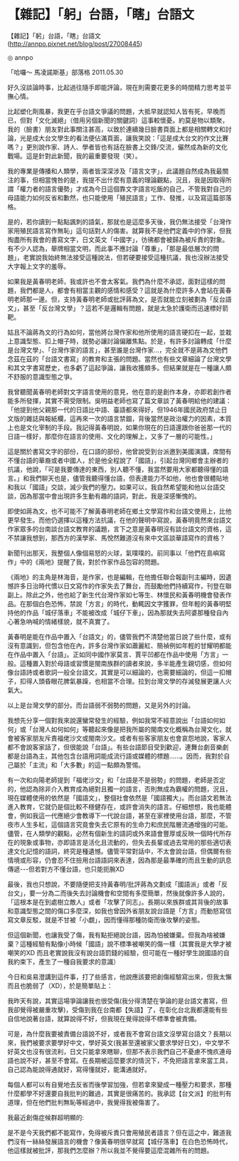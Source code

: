# 【雜記】「躬」台語，「瞎」台語文


【雜記】「躬」台語，「瞎」台語文(http://annpo.pixnet.net/blog/post/27008445)

◎ annpo

「哈囉～ 馬凌諾斯基」部落格 2011.05.30

好久沒談論時事，比起過往隨手即能評論，現在則需要花更多的時間精力思考並平撫心情。

比起塑化劑風暴，我更在乎台語文爭議的問題，大抵早就認知人皆有死，早晚而已，但對「文化滅絕」（借用另個新聞的關鍵詞）這事較懷憂。約莫是物以類聚，我的（臉書）朋友對此事關注甚高，以致於連續幾日臉書頁面上都是相關轉文和討論，光是成大台文學生的看法便佔滿頁面，讓我笑說：「這是成大台文的作文比賽嗎？」更別說作家、詩人、學者皆也有話在臉書上交鋒/交流，儼然成為新的文化戰場。這是針對此新聞，我的最重要發現（笑）。

我的專業是傳播和人類學，兩者皆深深涉及「語言文字」，此議題自然成為我最關注的事，但相當愧咎的是，我提不出什麼有意義的理論觀點，況且，我是因取得所謂「權力者的語言優勢」才成為今日這個靠文字語言吃飯的自己，不管我對自己的母語能力如何反省和歉然，也只能使用「殖民語言」工作、發推，以及寫這篇部落格。

是的，若你讀到一點點諷刺的語氣，那就也是這麼多天後，我仍無法接受「台灣作家用殖民語言寫作無恥」這句話對人的傷害。就算我不是他們定義中的作家，但我掏盡所有我會的書寫文字，日文英文「中國字」，彷彿都會被歸為被斥責的對象。有不少人認為，舉牌相當文明，而此事不應討論「尊重」，「那是最低層次的問題」，老實說我始終無法接受這種說法，但若硬要接受這種抗議，我也沒辦法接受大字報上文字的羞辱。

如果我是黃春明老師，我或許也不會太客氣。我們為什麼不承認，面對這樣的問題，我們都是人，都會有相當主觀的感情和感受？這就是為什麼許多人會站在黃春明老師那一邊。但，支持黃春明老師或批評蔣為文，是否就能立刻被劃為「反台語文」，甚至「反台灣文學」？這若不是邏輯有問題，就是太急於護衛而迅速標好箭靶。

姑且不論蔣為文的行為如何，當他將台灣作家和他所使用的語言硬扣在一起，並栽上意識型態、扣上帽子時，就勢必讓討論偏離焦點。於是，有許多討論轉成「什麼是台灣文學」、「台灣作家的語言」，甚至誰是台灣作家...，完全就不是蔣為文他們念茲在茲的「台語文書寫」的教育和主張的問題。當然也有些文章細論了台灣文學和其文字書寫歷史，也多虧了這起爭論，讓我收獲頗多。但結果就是在一種讓人頗不舒服的意識型態之爭。

我曾聽聞黃春明老師對文字語言使用的意見，他在意的是創作本身，亦即若創作者能多所發揮，其實不需受限制。吳明益老師也寫了篇文章談了黃春明給他的建議：「他提到他父親那一代的日語比中語、臺語都來得好，但1946年國民政府禁止日文版的雜誌與報紙欄，這再來一次的語言禁錮，背後當然是政治權力的因素，本質上也是文化宰制的手段。我記得黃春明說，如果你現在的日語還跟你爸爸那一代的日語一樣好，那麼你在語言的使用、文化的理解上，又多了一層的可能性。」

這是關於書寫文字的部份，在口語的部份，他曾說受到台派邀到美國演講，席間有不懂台語的華裔或者中國人，於是他全程說了「國語」，引起台灣同鄉會主辦者的抗議，他說，「可是我要傳達的東西，別人聽不懂，我當然要用大家都聽得懂的語言。」和我們聊天也是，儘管我聽得懂台語，但表達能力不如他，他也會很體貼地和我以「國語」交談，減少我們的壓力。如果可以，我自然希望能和他以台語交談，因為那當中會出現許多生動有趣的語詞，對此，我是深感慚愧的。

即使如蔣為文，也不可能不了解黃春明老師在鄉土文學寫作和台語文使用上，比他更早發生。而他仍選擇以這種方法抗議，在他的聲明中寫說，黃春明竟然來台語文作家眾多的台南談台語文教育的議題，言下之意是黃春明沒有談台語文的資格，這不禁讓我想到，那西方的漢學家、馬悅然難道沒有來中文區談華語寫作的資格？

新聞刊出那天，我整個人像個易怒的火球，氣噗噗的。前同事以「他們在島嶼寫作」中的《兩地》提醒了我，對於作家作品包容的問題。

《兩地》的主角是林海音，是作家，也是編輯，在他擔任聯合報副刊主編時，因遺憾許多日治時代慣以日文寫作的作家失去了舞台，而鼓勵他們持續寫作，刊登在聯副上。除此之外，他也給了新生代台灣作家如七等生、林懷民和黃春明機會發表作品。在那個白色恐怖，禁說「方言」的時代，動輒因文字獲罪，但年輕的黃春明堅持他的作品「城仔落車」不能被改成「城仔下車」，因為那就失去阿婆那種發自內心著急吶喊的情緒樣貌，就不真實了。

黃春明是能在作品中置入「台語文」的，儘管我們不清楚他當日說了些什麼，或有沒有意識到，但包含他在內，許多台灣作家如蕭麗紅、簡禎例如年輕的甘耀明都能在作品中置入「台語」。正如同中國作家莫言、賈平凹都在作品中使用「方言」一般。這種置入對於母語或習慣是閩南族群的讀者來說，多半能產生親切感，但如何像台語詩或者歌詞一般全台語文，其實是可以細論的，也需要細論的，但這一扣帽子，扣得人頭昏眼花脾氣暴躁，也相當不合理。拉到台灣文學的存滅發展更讓人火氣大。

以上是台灣文學的部分。而台語弱不弱勢的問題，又是另外的討論。

我想先分享一個對我來說還蠻常發生的經驗，例如我常不經意說出「台語如何如何」或「台灣人如何如何」等聽起來像是把我所屬的閩南文化概稱為台灣文化，就會被客家朋友斥責福佬沙文或閩南沙文。或者有些客家朋友也會哀怨地說，客家人都不會說客家話了，但很能說「台語」。有些台語節目受到歡迎，連舞台劇音樂劇都是台語為主，其他包含台語用詞能成流行語或媒體的標題......。因而，我對於自己屬於「主流」和「大多數」的這一點頗為警惕。

有一次和向陽老師提到「福佬沙文」和「台語是不是弱勢」的問題，老師是否定的，他認為除非介入教育成為絕對且獨一的語言，否則無成為霸權的問題，況且，現在媒體使用的依然是「國語文」，整個社會依然是「國語獨大」。而台語文若無法進入教育，它就仍是個比較不穩健存在，或許會消失的語言。仔細想想，我也能體會，例如我這一代應絕少會教導下一代說台語，甚至在家裡使用台語，那麼，不管夜市人生多紅，這個語言究竟會失去它原有的生命力和庶民階層流通增強的可能。儘管，在人類學的觀點，必然有個新生的語詞或外來語會豐厚或反映一個時代所存在的現象或事物，亦即語言是活化且流動的，但失去長輩或過去常用的那些適切表達文化記憶的語詞，終究是種遺憾。儘管平常對話中，不太會說台語，但偶爾有些情境或形容，仍會忍不住撿用台語語詞來表達，因為那是最準確的而且生動的訊息傳遞---但若對方不懂台語，也只能扼腕XD

最後，我也只想說，不要隨便把支持黃春明/批評蔣為文劃成「國語派」或者「反台文」，要一分為二而後失去討論機會和空間有多麼簡單，然後就像許多人說的，「這根本是在到處樹立敵人」或者「攻擊了同志」。長期以來族群或其背後的故事和意識型態之間的傷口多麼深，如我也曾因外省朋友說台語是「方言」而動怒寫信寫文章反駁，就是不甘被「小覷」，因而懂得那種防衛而後攻擊的姿態。

但這個新聞，也讓我受了傷，我有點拒絕說台語，因為怕被嫌棄。但我為啥被嫌棄？這種經驗有點像小時候「國語」說不標準被嘲笑的傷一樣（其實我是大學才被嘲笑的XD
而且老實說我沒有說台語罰錢的經驗，但可能在一種好學生說國語的自我約束下，產生了一種自我要求的意識）

今日和吳易澄講到這件事，打了些感言，他說應該要把創傷經驗寫出來，但我太懶而且也脆弱了（XD），於是簡單貼上：

我昨天有說，其實這場爭論讓我也很受傷(我分得清楚在爭論的是台語文書寫，但我卻覺得被嚴重攻擊)，受傷到我在台南都【失語】了，在彰化台北我都還能有些自信地說著台語，就算說得不好，但我現在覺得說得不標準會被責備。

可是，為什麼我要被責備台語說不好，或者我不會寫台語文沒學寫台語文？長期以來，我們被要求要學好中文，學好英文(我甚至還被家父要求學好日文)，中文學不好英文也沒有很流利，日文只能拿來瞎聊，但那不表示我們自己不憂慮不愧疚連母語也說不好，甚至不會寫。在長期被這麼要求的情況下，不免把語言拿來當工具，自己認為能說得通就好，寫得懂就好，能溝通就好。

每個人都可以有自覺地去反省而後學習加強，但若拿來變成一種壓力和要求，那種什麼都學不好還要自我批判的難過，其實是很痛苦的。我承認【台文派】的批判有道理，但在他們批判無恥等經過中，我覺得我被傷害了。

我最近創傷症候群超明顯的:

是不是今天我們都不能寫作，免得被斥責只會用殖民者語言？但在這之中，難道我們沒有一絲絲發展語言的機會？像黃春明很早就寫【城仔落車】在白色恐怖時代，他這樣就被批評，那我們怎麼辦？所以我並不覺得要這麼混雜所有的問題。
